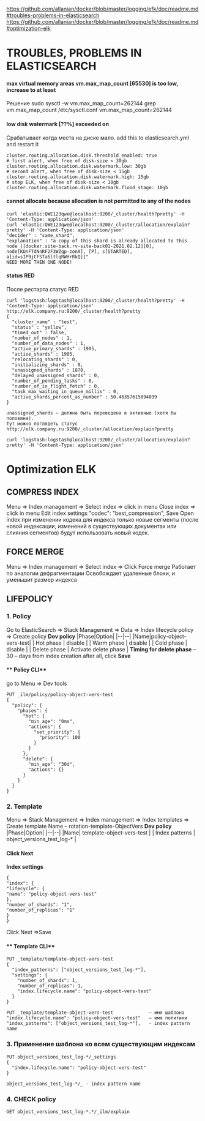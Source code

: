 https://github.com/allanian/docker/blob/master/logging/efk/doc/readme.md#troubles-problems-in-elasticsearch
https://github.com/allanian/docker/blob/master/logging/efk/doc/readme.md#optimization-elk

# TROUBLES, PROBLEMS IN ELASTICSEARCH

#### max virtual memory areas vm.max_map_count [65530] is too low, increase to at least
Решение
sudo sysctl -w vm.max_map_count=262144
grep vm.max_map_count /etc/sysctl.conf
vm.max_map_count=262144
#### low disk watermark [??%] exceeded on
Срабатывает когда места на диске мало.
add this to elasticsearch.yml and restart it
```
cluster.routing.allocation.disk.threshold_enabled: true
# first alert, when free of disk-size < 30gb 
cluster.routing.allocation.disk.watermark.low: 30gb
# second alert, when free of disk-size < 15gb 
cluster.routing.allocation.disk.watermark.high: 15gb
# stop ELK, when free of disk-size < 10gb 
cluster.routing.allocation.disk.watermark.flood_stage: 10gb
```
#### cannot allocate because allocation is not permitted to any of the nodes
```
curl 'elastic:QWE123qwe@localhost:9200/_cluster/health?pretty' -H 'Content-Type: application/json'
curl 'elastic:QWE123qwe@localhost:9200/_cluster/allocation/explain?pretty' -H 'Content-Type: application/json'
"decider" : "same_shard",
"explanation" : "a copy of this shard is already allocated to this node [[docker.site-back.rv-site-back01-2021.02.12][0], node[KUnFTdNnRF2F3WZqp-zonA], [P], s[STARTED], a[id=sIP9jCFSTa6ltlqRWHrRkQ]]"
NEED MORE THEN ONE NODE!
```
#### status RED
После рестарта статус RED
```
curl 'logstash:logstash@localhost:9200/_cluster/health?pretty' -H 'Content-Type: application/json'
http://elk.company.ru:9200/_cluster/health?pretty
{
  "cluster_name" : "test",
  "status" : "yellow",
  "timed_out" : false,
  "number_of_nodes" : 1,
  "number_of_data_nodes" : 1,
  "active_primary_shards" : 1905,
  "active_shards" : 1905,
  "relocating_shards" : 0,
  "initializing_shards" : 0,
  "unassigned_shards" : 1870,
  "delayed_unassigned_shards" : 0,
  "number_of_pending_tasks" : 0,
  "number_of_in_flight_fetch" : 0,
  "task_max_waiting_in_queue_millis" : 0,
  "active_shards_percent_as_number" : 50.46357615894039
}

unassigned_shards – должна быть переведена в активные (хотя бы половина).
Тут можно поглядеть статус
http://elk.company.ru:9200/_cluster/allocation/explain?pretty

curl 'logstash:logstash@localhost:9200/_cluster/allocation/explain?pretty' -H 'Content-Type: application/json'
```

# Optimization ELK
## COMPRESS INDEX
Menu => Index management => Select index => click in menu Close index => click in menu Edit index settings
"codec": "best_compression",
Save
Open index
при изменении кодека для индекса только новые сегменты (после новой индексации, изменений в существующих документах или слияния сегментов) будут использовать новый кодек.

## FORCE MERGE
Menu => Index management => Select index => Click Force merge
Работает по аналогии дефрагментации
Освобождает удаленные блоки, и уменьшит размер индекса

## LIFEPOLICY

### 1. Policy
Go to ElasticSearch => Stack Management => Data => Index lifecycle policy => Create policy
**Dev policy**
|Phase|Option|
|--|--|
|Name|policy-object-vers-test|
| Hot phase    | disable |
| Warm phase   | disable |
| Cold phase   | disable |
| Delete phase | Activate delete phase |
**Timing for delete phase** – 30 – days from index creation
after all, click **Save**

#### ** Policy CLI**
go to Menu => Dev tools
```
PUT _ilm/policy/policy-object-vers-test
{
  "policy": {
    "phases": {
      "hot": {
        "min_age": "0ms",
        "actions": {
          "set_priority": {
            "priority": 100
          }
        }
      },
      "delete": {
        "min_age": "30d",
        "actions": {}
      }
    }
  }
}
```
### 2.  Template

Menu => Stack Management => Index management => Index templates => Create template
Name – rotation-template-ObjectVers
**Dev policy**
|Phase|Option|
|--|--|
|Name| template-object-vers-test |
| Index patterns | object_versions_test_log-* |


#### Click Next
**Index settings**
```
{
"index": {
"lifecycle": {
"name": "policy-object-vers-test"
},
"number_of_shards": "1",
"number_of_replicas": "1"
}
}
```
Click Next =>Save
#### ** Template CLI**
```
PUT _template/template-object-vers-test
{
  "index_patterns": ["object_versions_test_log-*"],                 
  "settings": {
    "number_of_shards": 1,
    "number_of_replicas": 1,
    "index.lifecycle.name": "policy-object-vers-test"    
  }
}

PUT _template/template-object-vers-test             – имя шаблона
"index.lifecycle.name": "policy-object-vers-test"   – имя политики
"index_patterns": ["object_versions_test_log-*"],   - index pattern name
```
### 3. Применение шаблона ко всем существующим индексам
```
PUT object_versions_test_log-*/_settings
{
  "index.lifecycle.name": "policy-object-vers-test" 
}

object_versions_test_log-*/_ - index pattern name
```
### 4. CHECK policy
```
GET object_versions_test_log-*.*/_ilm/explain
```

